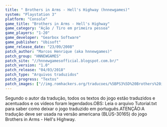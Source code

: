 ```yaml
---
title: " Brothers in Arms - Hell's Highway (hnnewgames)"
system: "Playstation 3"
platform: "Console"
game_title: "Brothers in Arms - Hell's Highway"
game_category: "Ação / Tiro em primeira pessoa"
game_players: "1-20"
game_developer: "Gearbox Software"
game_publisher: "Ubisoft"
game_release_date: "23/09/2008"
patch_author: "Marcos Henrique (aka hnnewgames)"
patch_group: "HNNEWGAMES"
patch_site: "//hnnewgamesofficial.blogspot.com.br/"
patch_version: "1.0"
patch_release: "04/03/2018"
patch_type: "Arquivos traduzidos"
patch_progress: "Textos"
patch_images: ["//img.romhackers.org/traducoes/%5BPS3%5D%20Brothers%20in%20Arms%20Hells%20Highway%20-%20hnnewgames%20-%201.jpg","//img.romhackers.org/traducoes/%5BPS3%5D%20Brothers%20in%20Arms%20Hells%20Highway%20-%20hnnewgames%20-%202.jpg","//img.romhackers.org/traducoes/%5BPS3%5D%20Brothers%20in%20Arms%20Hells%20Highway%20-%20hnnewgames%20-%203.jpg"]
---
```

Segundo o autor da tradução, todos os textos do jogo estão traduzidos e acentuados e os vídeos foram legendados.OBS: Leia o arquivo Tutorial.txt para saber como deixar o jogo traduzido em português.ATENÇÃO:A tradução deve ser usada na versão americana (BLUS-30165) do jogo Brothers in Arms - Hell's Highway.